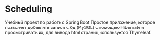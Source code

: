 # Scheduling
Учебный проект по работе с Spring Boot
Простое приложение, которое позволяет добавлять записи с бд (MySQL) с помощью Hibernate
и просматривать их, для вывода html страниц используется Thymeleaf.
